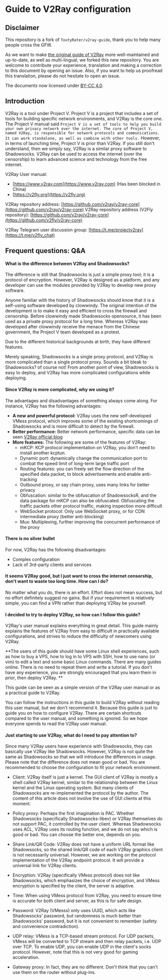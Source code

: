 # Guide to V2Ray configuration

## Disclaimer

This repository is a fork of `ToutyRater/v2ray-guide`, thank you to help many people cross the GFW.

As we want to make [the original guide of V2Ray](https://github.com/ToutyRater/v2ray-guide) more well-maintained and up-to-date, as well as multi-lingual, we forked this new repository. You are welcome to contribute your experience, translation and making a correction to this document by opening an issue. Also, if you want to help us proofread this translation, please do not hesitate to open an issue.

The documents now licensed under [BY-CC 4.0](`LICENSE.md`).

## Introduction

V2Ray is a tool under Project V. Project V is a project that includes a set of tools for building specific network environments, and V2Ray is the core one. The Project V manual said `Project V is a set of tools to help you build your own privacy network over the internet. The core of Project V, named V2Ray, is responsible for network protocols and communications. It can work standalone, as well as combine with other tools.` However, in terms of launching time, Project V is prior than V2Ray.
If you still don't understand, then we simply say, V2Ray is a similar proxy software to Shadowsocks. V2Ray can be used to access the internet (over the censorship) to learn advanced science and technology from the free internet.

V2Ray User manual:
 - [https://www.v2ray.com](https://www.v2ray.com) (Has been blocked in China)
 - [https://v2fly.org](https://v2fly.org)

V2Ray repository address: [https://github.com/v2ray/v2ray-core](https://github.com/v2ray/v2ray-core)
V2Ray repository address (V2Fly repository): [https://github.com/v2ray/v2ray-core](https://github.com/v2fly/v2ray-core)

V2Ray Telegram user discussion group: [https://t.me/projectv2ray](https://t.me/v2fly_chat)


## Frequent questions: Q&A


#### What is the difference between V2Ray and Shadowsocks?

The difference is still that Shadowsocks is just a simple proxy tool; it is a protocol of encryption. However, V2Ray is designed as a platform, and any developer can use the modules provided by V2Ray to develop new proxy software.

Anyone familiar with the history of Shadowsocks should know that it is a self-using software developed by clowwindy. The original intention of the development is to make it easy and efficient to cross the firewall and censorship. Before clowwindy made Shadowsocks opensource, it has been used as a private proxy protocol for a long time. Whereas V2Ray was developed after clowwindy receive the menace from the Chinese government, the Project V team developed as a protest. 

Due to the different historical backgrounds at birth, they have different features.

Merely speaking, Shadowsocks is a single proxy protocol, and V2Ray is more complicated than a single protocol proxy. Sounds a bit bleak to Shadowsocks? of course not! From another point of view, Shadowsocks is easy to deploy, and V2Ray has more complicated configurations while deploying.

#### Since V2Ray is more complicated, why we using it?

The advantages and disadvantages of something always come along. For instance, V2Ray has the following advantages:

* **A new and powerful protocol:** V2Ray uses the new self-developed VMess protocol, which improves some of the existing shortcomings of Shadowsocks and is more difficult to detect by the firewall.
* **Better performance:** Better network performance, specific data can be seen [V2Ray official blog](https://steemit.com/cn/@v2ray/3cjiux)
* **More features:** The following are some of the features of V2Ray:
    * mKCP: KCP protocol implementation on V2Ray, you don't need to install another kcptun.
    * Dynamic port: dynamically change the communication port to combat the speed limit of long-term large traffic port
    * Routing features: you can freely set the flow direction of the specified data packet, to block advertisements and enable anti-tracking
    * Outbound proxy, or say chain proxy, uses many links for better privacy
    * Obfuscation: similar to the obfuscation of ShadowsocksR, and the data package for mKCP can also be obfuscated. Obfuscating the traffic packets other protocol traffic, making inspection more difficult
    * WebSocket protocol: Only use WebSocket proxy, or for CDN intermediate proxy (better anti-blocking)
    * Mux: Multiplexing, further improving the concurrent performance of the proxy

#### There is no silver bullet

For now, V2Ray has the following disadvantages:
- Complex configuration
- Lack of 3rd-party clients and services

#### It seems V2Ray good, but I just want to cross the internet censorship, don't want to waste too long time. How can I do?

No matter what you do, there is an effort. Effort does not mean success, but no effort definitely suggest no gains. But if your requirement is relatively simple, you can find a VPN rather than deploying V2Ray be yourself.

#### I decided to try to deploy V2Ray, so how can I follow this guide?

V2Ray's user manual explains everything in great detail. This guide mainly explains the features of V2Ray from easy to difficult in practically available configurations, and strives to reduce the difficulty of newcomers using V2Ray.

**The users of this guide should have some Linux shell experiences, such as how to buy a VPS, how to log in to VPS with SSH, how to use nano (or vim) to edit a text and some basic Linux commands. There are many guides online. There is no need to repeat them and write a tutorial. If you don't have any experience, you are strongly encouraged that you learn them in prior, then deploy V2Ray. **

This guide can be seen as a simple version of the V2Ray user manual or as a practical guide to V2Ray.

You can follow the instructions in this guide to build V2Ray without reading this user manual, but we don't recommend it. Because this guide is just to guide you on how to configure V2Ray. There are certain shortcuts compared to the user manual, and something is ignored. So we hope everyone spends to read the V2Ray user manual.

#### Just starting to use V2Ray, what do I need to pay attention to?

Since many V2Ray users have experience with Shadowsocks, they can basically use V2Ray like Shadowsocks. However, V2Ray is not quite the same as Shadowsocks so that we will introduce the differences in usage. Please note that the difference does not mean good or bad. You are recommended to choose the configuration to fit your network environment. 

- Client: V2Ray itself is just a kernel. The GUI client of V2Ray is mostly a shell called V2Ray kernel, similar to the relationship between the Linux kernel and the Linux operating system. But many clients of Shadowsocks are re-implemented the protocol by the author. The content of this article does not involve the use of GUI clients at this moment.
- Policy proxy: Perhaps the first imagination is PAC. Whether Shadowsocks (specifically Shadowsocks-libev) or V2Ray themselves do not support PAC, it controlled by the user client. Whereas Shadowsocks uses ACL, V2Ray uses its routing function, and we do not say which is good or bad. You can choose the better one, depends on you.

- Share Link/QR Code: V2Ray does not have a uniform URL format like Shadowsocks, so the shared link/QR code of each V2Ray graphics client is not necessarily universal. However, we are working on the protocol implementation of the V2Ray endpoint protocol. It will provide a universal link for V2Ray clients.
- Encryption: V2Ray (specifically VMess protocol) does not like Shadowsocks, which emphasizes the choice of encryption, and VMess encryption is specified by the client, the server is adaptive.
- Time: When using VMess protocol from V2Ray, you need to ensure time is accurate for both client and server, as this is for safe design.
- Password: V2Ray (VMesss) only uses UUID, which acts like Shadowsocks' password, but randomness is much better than Shadowsocks' password, but it is not convenient to remember (safety and convenience contradiction).
- UDP relay: VMess is a TCP-based stream protocol. For UDP packets, VMess will be converted to TCP stream and then relay packets, i.e. UDP over TCP. To enable UDP, you can enable UDP in the client's socks protocol. However, note that this is not very good for gaming acceleration.
- Gateway proxy: In fact, they are no different. Don't think that you can't use them on the router without plug-ins.
